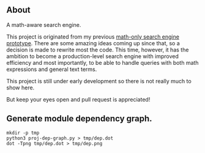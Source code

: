 ## About
A math-aware search engine.

This project is originated from my previous [math-only search engine prototype](https://github.com/t-k-/opmes).
There are some amazing ideas coming up since that, so a decision is made to rewrite most the code.
This time, however, it has the ambition to become a production-level search engine with improved efficiency and most importantly, to be able to handle queries with both math expressions and general text terms.

This project is still under early development so there is not really much to show here. 

But keep your eyes open and pull request is appreciated!

## Generate module dependency graph.
```
mkdir -p tmp
python3 proj-dep-graph.py > tmp/dep.dot
dot -Tpng tmp/dep.dot > tmp/dep.png
```
